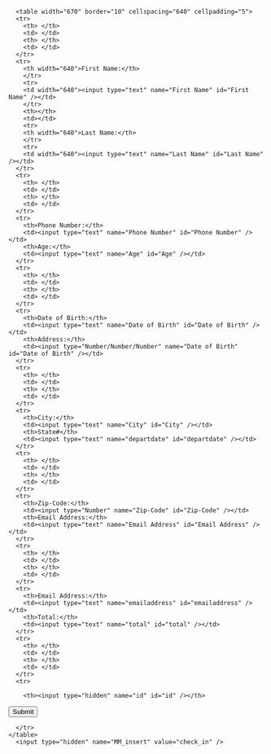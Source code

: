 

<head>
<meta http-equiv="Content-Type" content="text/html; charset=utf-8" />
<title>Check in/out</title>
<link href="../../css/general.css" rel="stylesheet" type="text/css" />
</head>

<body style="background-colour:#000000;">            
<div id="container_3col">

<form action="<?php echo $editFormAction; ?>" id="check_in" name="check_in" method="POST">
      
      <table width="670" border="10" cellspacing="640" cellpadding="5">
      <tr>
        <th> </th>
        <td> </td>
        <th> </th>
        <td> </td>
      </tr>
      <tr>
        <th width="640">First Name:</th>
        </tr>
        <tr>
        <td width="640"><input type="text" name="First Name" id="First Name" /></td>
        </tr>
        <th></th>
        <td></td>
        <tr>
        <th width="640">Last Name:</th>
        </tr>
        <tr>
        <td width="640"><input type="text" name="Last Name" id="Last Name" /></td>
      </tr>
      <tr>
        <th> </th>
        <td> </td>
        <th> </th>
        <td> </td>
      </tr>
      <tr>
        <th>Phone Number:</th>
        <td><input type="text" name="Phone Number" id="Phone Number" /></td>
        <th>Age:</th>
        <td><input type="text" name="Age" id="Age" /></td>
      </tr>
      <tr>
        <th> </th>
        <td> </td>
        <th> </th>
        <td> </td>
      </tr>
      <tr>
        <th>Date of Birth:</th>
        <td><input type="text" name="Date of Birth" id="Date of Birth" /></td>
        <th>Address:</th>
        <td><input type="Number/Number/Number" name="Date of Birth" id="Date of Birth" /></td>
      </tr>
      <tr>
        <th> </th>
        <td> </td>
        <th> </th>
        <td> </td>
      </tr>
      <tr>
        <th>City:</th>
        <td><input type="text" name="City" id="City" /></td>
        <th>State#</th>
        <td><input type="text" name="departdate" id="departdate" /></td>
      </tr>
      <tr>
        <th> </th>
        <td> </td>
        <th> </th>
        <td> </td>
      </tr>
      <tr>
        <th>Zip-Code:</th>
        <td><input type="Number" name="Zip-Code" id="Zip-Code" /></td>
        <th>Email Address:</th>
        <td><input type="text" name="Email Address" id="Email Address" /></td>
      </tr>
      <tr>
        <th> </th>
        <td> </td>
        <th> </th>
        <td> </td>
      </tr>
      <tr>
        <th>Email Address:</th>
        <td><input type="text" name="emailaddress" id="emailaddress" /></td>
        <th>Total:</th>
        <td><input type="text" name="total" id="total" /></td>
      </tr>
      <tr>
        <th> </th>
        <td> </td>
        <th> </th>
        <td> </td>
      </tr>
      <tr>
       
        <th><input type="hidden" name="id" id="id" /></th>
<td><input type="submit" name="button" id="button" value="Submit" /></td>

      </tr>
    </table>
      <input type="hidden" name="MM_insert" value="check_in" />
</form>
</div> 
</body>
</html>
